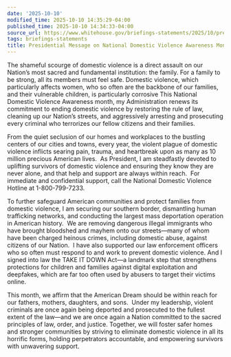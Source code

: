 ```yaml
---
date: '2025-10-10'
modified_time: 2025-10-10 14:35:29-04:00
published_time: 2025-10-10 14:34:33-04:00
source_url: https://www.whitehouse.gov/briefings-statements/2025/10/presidential-message-on-national-youth-substance-abuse-prevention-month/
tags: briefings-statements
title: Presidential Message on National Domestic Violence Awareness Month
---
```

 
The shameful scourge of domestic violence is a direct assault on our
Nation’s most sacred and fundamental institution: the family. For a
family to be strong, all its members must feel safe. Domestic violence,
which particularly affects women, who so often are the backbone of our
families, and their vulnerable children, is particularly corrosive This
National Domestic Violence Awareness month, my Administration renews its
commitment to ending domestic violence by restoring the rule of law,
cleaning up our Nation’s streets, and aggressively arresting and
prosecuting every criminal who terrorizes our fellow citizens and their
families.

From the quiet seclusion of our homes and workplaces to the bustling
centers of our cities and towns, every year, the violent plague of
domestic violence inflicts searing pain, trauma, and heartbreak upon as
many as 10 million precious American lives.  As President, I am
steadfastly devoted to uplifting survivors of domestic violence and
ensuring they know they are never alone, and that help and support are
always within reach.  For immediate and confidential support, call the
National Domestic Violence Hotline at 1-800-799-7233.

To further safeguard American communities and protect families from
domestic violence, I am securing our southern border, dismantling human
trafficking networks, and conducting the largest mass deportation
operation in American history.  We are removing dangerous illegal
immigrants who have brought bloodshed and mayhem onto our streets—many
of whom have been charged heinous crimes, including domestic abuse,
against citizens of our Nation.  I have also supported our law
enforcement officers who so often must respond to and work to prevent
domestic violence. And I signed into law the TAKE IT DOWN Act—a landmark
step that strengthens protections for children and families against
digital exploitation and deepfakes, which are far too often used by
abusers to target their victims online.

This month, we affirm that the American Dream should be within reach for
our fathers, mothers, daughters, and sons.  Under my leadership, violent
criminals are once again being deported and prosecuted to the fullest
extent of the law—and we are once again a Nation committed to the sacred
principles of law, order, and justice. Together, we will foster safer
homes and stronger communities by striving to eliminate domestic
violence in all its horrific forms, holding perpetrators accountable,
and empowering survivors with unwavering support.   

